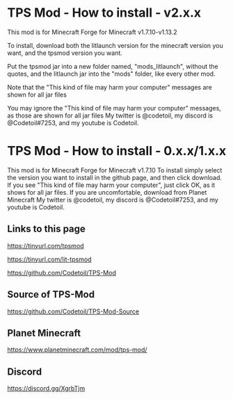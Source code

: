 # TPS Mod - How to install - v2.x.x
This mod is for Minecraft Forge for Minecraft v1.7.10-v1.13.2

To install, download both the litlaunch version for the minecraft version you want, and the tpsmod version you want.

Put the tpsmod jar into a new folder named, "mods_litlaunch", without the quotes, and the litlaunch jar into the "mods" folder, like every other mod.

Note that the "This kind of file may harm your computer" messages are shown for all jar files

You may ignore the "This kind of file may harm your computer" messages, as those are shown for all jar files
My twitter is @codetoil, my discord is @Codetoil#7253, and my youtube is Codetoil.


# TPS Mod - How to install - 0.x.x/1.x.x
This mod is for Minecraft Forge for Minecraft v1.7.10
To install simply select the version you want to install in the github page, and then click download.
If you see "This kind of file may harm your computer", just click OK, as it shows for all jar files. If you are uncomfortable, download from Planet Minecraft
My twitter is @codetoil, my discord is @Codetoil#7253, and my youtube is Codetoil.

## Links to this page

https://tinyurl.com/tpsmod

https://tinyurl.com/lit-tpsmod

https://github.com/Codetoil/TPS-Mod

## Source of TPS-Mod
https://github.com/Codetoil/TPS-Mod-Source

## Planet Minecraft
https://www.planetminecraft.com/mod/tps-mod/

## Discord
https://discord.gg/XgrbTjm
